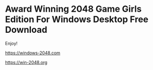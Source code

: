 Award Winning 2048 Game Girls Edition For Windows Desktop Free Download
=============================================================================================

Enjoy!

https://windows-2048.com

https://win-2048.org

